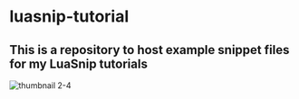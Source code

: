 # luasnip-tutorial
This is a repository to host example snippet files for my LuaSnip tutorials
---
![thumbnail 2-4](https://user-images.githubusercontent.com/102876811/165835165-85f4fc32-7dd7-4e6e-9871-49cf528a3148.jpg)
